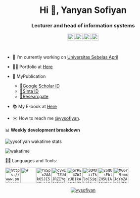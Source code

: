 <h1 align="center">Hi 👋, Yanyan Sofiyan</h1>
<h3 align="center">Lecturer and head of information systems</h3>
<p align="center">
<a href="@yysofiyan">
  <img align="center" alt="Twitter" width="22px" src="https://cdn.jsdelivr.net/npm/simple-icons@v3/icons/twitter.svg" />
</a>
<a href="https://www.linkedin.com/in/yanyansofiyan/">
  <img align="center" alt="Yanyan Sofiyan LinkdeIN" width="22px" src="https://cdn.jsdelivr.net/npm/simple-icons@v3/icons/linkedin.svg" />
</a>
<a href="0856963xxx">
  <img align="center" alt="yysofiyan Telegram" width="22px" src="https://cdn.jsdelivr.net/npm/simple-icons@v3/icons/telegram.svg" />
</a>
<a href="https://www.instagram.com/yysofiyan/">
  <img align="center" alt="Yanyan Sofiyan Instagram" width="22px" src="https://cdn.jsdelivr.net/npm/simple-icons@v3/icons/instagram.svg" />
</a></p>
<br>

- 🔭 I’m currently working on [Universitas Sebelas April](#)
- 👨‍💻 Portfolio at [Here](https://github.com/yysofiyan/Redme.md)
- 📗 MyPublication

  - [📗Google Scholar ID](https://scholar.google.co.id/citations?user=1Th3oxkAAAAJ&hl=id)
  - [📗Sinta ID](https://sinta.kemdikbud.go.id/authors/detail?id=6655767&view=overview)
  - [📗Researcgate](https://www.researchgate.net/profile/Yanyan_Sofiyan)

- 📚 My E-book at [Here](#)
- ✉️ How to reach me <a href="mailto:yysofiyan@unsap.ac.id">@yysofiyan</a>.<br> 

📊 **Weekly development breakdown**

<!--START_SECTION:waka-->

![yysofiyan wakatime stats](https://github-readme-stats.vercel.app/api/wakatime?username=yysofiyan&layout=compact&hide_title=true&hide_border=true&langs_count=14)

![wakatime](https://wakatime.com/badge/user/26566595-1b62-44e9-bdc1-94bbe94879ec.svg)

<!--END_SECTION:waka-->

👨‍💻 Languages and Tools:

<code><img height="50" src="https://www.pnglogos.com/images/other/angular.svg" alt="https://www.pnglogos.com/images/other/angular.svg"><img height="50" src="https://images-na.ssl-images-amazon.com/images/I/41eVkHJhdRL.png"
alt="#"><img height="50" src="https://santrikoding.com/storage/categories/YoSpx2AAk65JI5z9wsiYMY5z7i3vWCe06VUP3FC0.png" alt="YoSpx2AAk65JI5z9wsiYMY5z7i3vWCe06VUP3FC0.png"><img height="50" src="https://santrikoding.com/storage/categories/cvwITZUdJRZIYg3zTz1iGdRFm08zLb7DIaazo5Cz.png" alt="cvwITZUdJRZIYg3zTz1iGdRFm08zLb7DIaazo5Cz.png"><img height="50" src="https://cdn3.iconfinder.com/data/icons/popular-services-brands/512/node-512.png" alt="GrRE4ZWJzJB1kWatAGZ26BZ0iNZBUUsuZfw8ss4Q.png"><img height="50" src="https://santrikoding.com/storage/categories/iQMUiiTkloCSiqk3lSwpWtxnGqYjbfABjX2tAlHM.png" alt="iQMUiiTkloCSiqk3lSwpWtxnGqYjbfABjX2tAlHM.png"><img height="50" src="https://santrikoding.com/storage/categories/2oQUsFblZH5UIA1Cn8nzOxUh8AO7rbetKxpCqNd7.png" alt="2oQUsFblZH5UIA1Cn8nzOxUh8AO7rbetKxpCqNd7.png"><img height="50" src="https://santrikoding.com/storage/categories/MG6r9rmxJqYoZAzZi75UeFO6dVtDwpyou9Er6htp.png" alt="MG6r9rmxJqYoZAzZi75UeFO6dVtDwpyou9Er6htp.png"><br></code>

<!-- in your footer -->

<p align="center">
<a href="https://komarev.com/ghpvc/?username=yysofiyan" target="blank"><img align="center"
            src="https://komarev.com/ghpvc/?username=yysofiyan&color=ff69b4" alt="yysofiyan" ></a></p>
